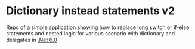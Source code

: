 <h1 align="left">
 Dictionary instead statements v2
</h1>

Repo of a simple application showing how to replace long switch or if-else statements and nested logic for various scenario with dictionary and delegates in [.Net 6.0](https://github.com/dotnet)